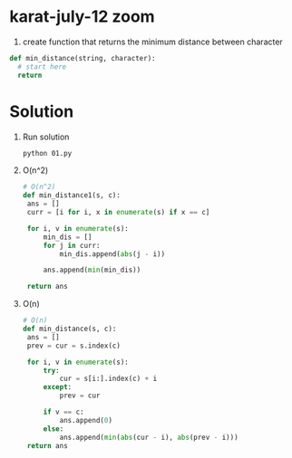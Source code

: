 # karat-july-12 zoom

1. create function that returns the minimum distance between character

```py
def min_distance(string, character):
  # start here
  return
```

# Solution

1. Run solution

   ```sh
   python 01.py
   ```

1. O(n^2)

   ```py
   # O(n^2)
   def min_distance1(s, c):
    ans = []
    curr = [i for i, x in enumerate(s) if x == c]

    for i, v in enumerate(s):
        min_dis = []
        for j in curr:
            min_dis.append(abs(j - i))

        ans.append(min(min_dis))

    return ans
   ```

1. O(n)

   ```py
   # O(n)
   def min_distance(s, c):
    ans = []
    prev = cur = s.index(c)

    for i, v in enumerate(s):
        try:
            cur = s[i:].index(c) + i
        except:
            prev = cur

        if v == c:
            ans.append(0)
        else:
            ans.append(min(abs(cur - i), abs(prev - i)))
    return ans
   ```
